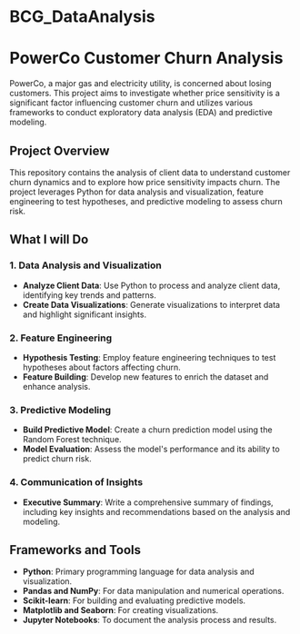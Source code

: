# BCG_DataAnalysis
# PowerCo Customer Churn Analysis

PowerCo, a major gas and electricity utility, is concerned about losing customers. This project aims to investigate whether price sensitivity is a significant factor influencing customer churn and utilizes various frameworks to conduct exploratory data analysis (EDA) and predictive modeling.

## Project Overview

This repository contains the analysis of client data to understand customer churn dynamics and to explore how price sensitivity impacts churn. The project leverages Python for data analysis and visualization, feature engineering to test hypotheses, and predictive modeling to assess churn risk.

## What I will  Do

### 1. **Data Analysis and Visualization**
- **Analyze Client Data**: Use Python to process and analyze client data, identifying key trends and patterns.
- **Create Data Visualizations**: Generate visualizations to interpret data and highlight significant insights.

### 2. **Feature Engineering**
- **Hypothesis Testing**: Employ feature engineering techniques to test hypotheses about factors affecting churn.
- **Feature Building**: Develop new features to enrich the dataset and enhance analysis.

### 3. **Predictive Modeling**
- **Build Predictive Model**: Create a churn prediction model using the Random Forest technique.
- **Model Evaluation**: Assess the model's performance and its ability to predict churn risk.

### 4. **Communication of Insights**
- **Executive Summary**: Write a comprehensive summary of findings, including key insights and recommendations based on the analysis and modeling.

## Frameworks and Tools

- **Python**: Primary programming language for data analysis and visualization.
- **Pandas and NumPy**: For data manipulation and numerical operations.
- **Scikit-learn**: For building and evaluating predictive models.
- **Matplotlib and Seaborn**: For creating visualizations.
- **Jupyter Notebooks**: To document the analysis process and results.


